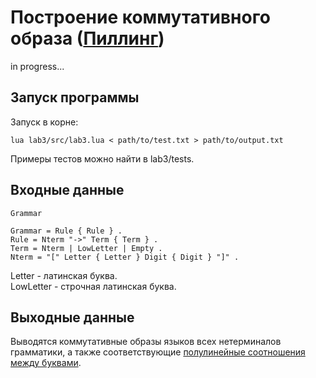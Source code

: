 # Построение коммутативного образа (<a href=https://github.com/TonitaN/FormalLanguageTheory/blob/main/2022/tasks/pilling1973_Parikh_image.pdf>Пиллинг<a/>)

in progress...
  
## Запуск программы

Запуск в корне:

```
lua lab3/src/lab3.lua < path/to/test.txt > path/to/output.txt
```

Примеры тестов можно найти в lab3/tests.

## Входные данные

```
Grammar
```

```
Grammar = Rule { Rule } .
Rule = Nterm "->" Term { Term } .
Term = Nterm | LowLetter | Empty .
Nterm = "[" Letter { Letter } Digit { Digit } "]" .
```

Letter - латинская буква. <br>
LowLetter - строчная латинская буква.

## Выходные данные

Выводятся коммутативные образы языков всех нетерминалов грамматики, а также соответствующие <a href=https://clck.ru/32sUEk> полулинейные соотношения между буквами<a/>.
